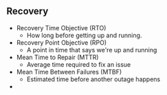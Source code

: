 ## Recovery

- Recovery Time Objective (RTO)
	- How long before getting up and running.
- Recovery Point Objective (RPO)
	- A point in time that says we're up and running
- Mean Time to Repair (MTTR)
	- Average time required to fix an issue
- Mean Time Between Failures (MTBF)
	- Estimated time before another outage happens
- 